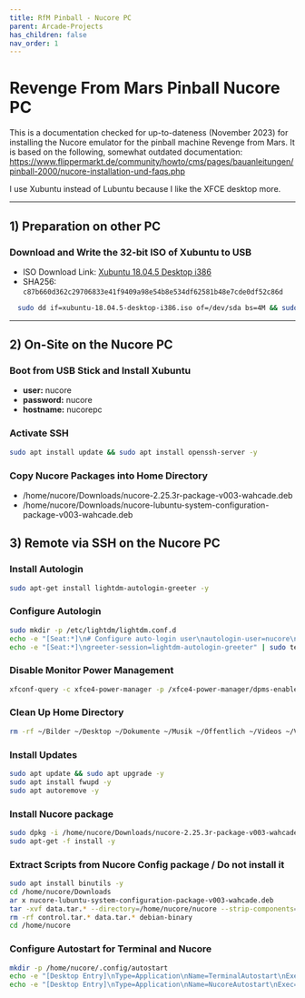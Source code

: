 ```yaml
---
title: RfM Pinball - Nucore PC
parent: Arcade-Projects
has_children: false
nav_order: 1
---
```


# Revenge From Mars Pinball Nucore PC
This is a documentation checked for up-to-dateness (November 2023) for installing the Nucore emulator for the pinball machine Revenge from Mars. 
It is based on the following, somewhat outdated documentation:
https://www.flippermarkt.de/community/howto/cms/pages/bauanleitungen/pinball-2000/nucore-installation-und-faqs.php

I use Xubuntu instead of Lubuntu because I like the XFCE desktop more. 

---
## 1) Preparation on other PC
### Download and Write the 32-bit ISO of Xubuntu to USB
- ISO Download Link: [Xubuntu 18.04.5 Desktop i386](https://cdimage.ubuntu.com/xubuntu/releases/18.04/release/xubuntu-18.04.5-desktop-i386.iso)
- SHA256: `c87b660d362c29706833e41f9409a98e54b8e534df62581b48e7cde0df52c86d`

```bash
  sudo dd if=xubuntu-18.04.5-desktop-i386.iso of=/dev/sda bs=4M && sudo sync
```
---
## 2) On-Site on the Nucore PC
### Boot from USB Stick and Install Xubuntu
- **user:** nucore
- **password:** nucore
- **hostname:** nucorepc

### Activate SSH
```bash
sudo apt install update && sudo apt install openssh-server -y
```

### Copy Nucore Packages into Home Directory
- /home/nucore/Downloads/nucore-2.25.3r-package-v003-wahcade.deb
- /home/nucore/Downloads/nucore-lubuntu-system-configuration-package-v003-wahcade.deb

## 3) Remote via SSH on the Nucore PC
### Install Autologin
```bash
sudo apt-get install lightdm-autologin-greeter -y
```

### Configure Autologin
```bash
sudo mkdir -p /etc/lightdm/lightdm.conf.d
echo -e "[Seat:*]\n# Configure auto-login user\nautologin-user=nucore\n\n# Specify the session for auto-login\nautologin-session=xubuntu" | sudo tee /etc/lightdm/lightdm.conf.d/lightdm-autologin-greeter.conf
echo -e "[Seat:*]\ngreeter-session=lightdm-autologin-greeter" | sudo tee /etc/lightdm/lightdm.conf.d/99-benutzerdefiniert.conf
```

### Disable Monitor Power Management
```bash
xfconf-query -c xfce4-power-manager -p /xfce4-power-manager/dpms-enabled -s false
```

### Clean Up Home Directory
```bash
rm -rf ~/Bilder ~/Desktop ~/Dokumente ~/Musik ~/Öffentlich ~/Videos ~/Vorlagen
```

### Install Updates
```bash
sudo apt update && sudo apt upgrade -y 
sudo apt install fwupd -y
sudo apt autoremove -y
```

### Install Nucore package
```bash
sudo dpkg -i /home/nucore/Downloads/nucore-2.25.3r-package-v003-wahcade.deb
sudo apt-get -f install -y
```

### Extract Scripts from Nucore Config package / Do not install it
```bash
sudo apt install binutils -y
cd /home/nucore/Downloads
ar x nucore-lubuntu-system-configuration-package-v003-wahcade.deb
tar -xvf data.tar.* --directory=/home/nucore/nucore --strip-components=4 ./home/nucore/nucore/scripts
rm -rf control.tar.* data.tar.* debian-binary
cd /home/nucore
```

### Configure Autostart for Terminal and Nucore
```bash
mkdir -p /home/nucore/.config/autostart
echo -e "[Desktop Entry]\nType=Application\nName=TerminalAutostart\nExec=xfce4-terminal --working-directory=/home/nucore/nucore/scripts -H -x bash -c 'pwd; ls -l; exec bash'\nX-GNOME-Autostart-enabled=true" | tee /home/nucore/.config/autostart/start-terminal.desktop
echo -e "[Desktop Entry]\nType=Application\nName=NucoreAutostart\nExec=/home/nucore/nucore/scripts/start-nucore.sh\nX-GNOME-Autostart-enabled=true" | tee /home/nucore/.config/autostart/start-nucore.desktop
```
